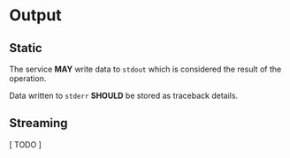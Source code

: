# Output

## Static

The service **MAY** write data to `stdout` which is considered the result of the operation.

Data written to `stderr` **SHOULD** be stored as traceback details.

## Streaming

[ TODO ]
